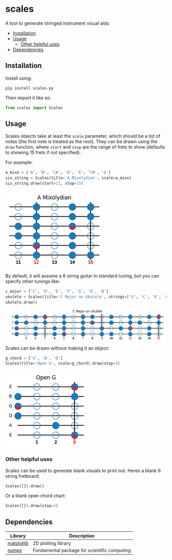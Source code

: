 # scales

A tool to generate stringed instrument visual aids

* [Installation](#installation)
* [Usage](#usage)
  * [Other helpful uses](#other-helpful-uses)
* [Dependencies](#dependencies)

## Installation
Install using:

```
pip install scales.py
```

Then import it like so:

```py
from scales import Scales
```

## Usage
Scales objects take at least the `scale` parameter, which should be a list of notes (the first note is treated as the root). They can be drawn using the `draw` function, where `start` and `stop` are the range of frets to show (defaults to showing 15 frets if not specified).

For example:

```py
a_mixo = ['A', 'B', 'C#', 'D', 'E', 'F#', 'G']
six_string = Scales(title='A Mixolydian', scale=a_mixo)
six_string.draw(start=11, stop=15)
```

![a_mix](screenshots/a_mixo.png)

By default, it will assume a 6 string guitar in standard tuning, but you can specify other tunings like:

```py
c_major = ['C', 'D', 'E', 'F', 'G', 'A', 'B']
ukulele = Scales(title='C Major on Ukulele', strings=['G', 'C', 'E', 'A'], scale=c_major)
ukulele.draw()
```

![c_maj_uke](screenshots/c_maj_uke.png)

Scales can be drawn without making it an object:

```py
g_chord = ['G', 'B', 'D']
Scales(title='Open G', scale=g_chord).draw(stop=3)
```

![open_g](screenshots/open_g.png)

### Other helpful uses

Scales can be used to generate blank visuals to print out. Heres a blank 6 string fretboard:

```py
Scales([]).draw()
```

Or a blank open chord chart:

```py
Scales([]).draw(stop=3)
```

## Dependencies

Library | Description
--- | ---
[matplotlib](https://matplotlib.org) | 2D plotting library
[numpy](https://numpy.org) |  Fundamental package for scientific computing